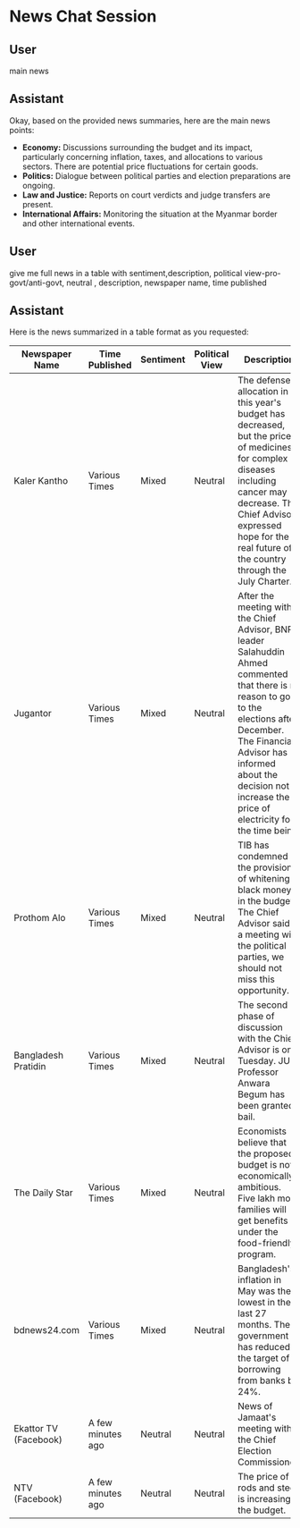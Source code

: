 # News Chat Session

## User
main news

## Assistant
Okay, based on the provided news summaries, here are the main news points:

*   **Economy:** Discussions surrounding the budget and its impact, particularly concerning inflation, taxes, and allocations to various sectors. There are potential price fluctuations for certain goods.
*   **Politics:** Dialogue between political parties and election preparations are ongoing.
*   **Law and Justice:** Reports on court verdicts and judge transfers are present.
*   **International Affairs:** Monitoring the situation at the Myanmar border and other international events.


## User
give me full news in a table with sentiment,description,  political view-pro-govt/anti-govt, neutral , description, newspaper name, time published

## Assistant
Here is the news summarized in a table format as you requested:

| Newspaper Name | Time Published | Sentiment | Political View | Description |
|---|---|---|---|---|
| Kaler Kantho | Various Times | Mixed | Neutral | The defense allocation in this year's budget has decreased, but the prices of medicines for complex diseases including cancer may decrease. The Chief Advisor expressed hope for the real future of the country through the July Charter. |
| Jugantor | Various Times | Mixed | Neutral | After the meeting with the Chief Advisor, BNP leader Salahuddin Ahmed commented that there is no reason to go to the elections after December. The Financial Advisor has informed about the decision not to increase the price of electricity for the time being. |
| Prothom Alo | Various Times | Mixed | Neutral | TIB has condemned the provision of whitening black money in the budget. The Chief Advisor said in a meeting with the political parties, we should not miss this opportunity. |
| Bangladesh Pratidin | Various Times | Mixed | Neutral | The second phase of discussion with the Chief Advisor is on Tuesday. JU Professor Anwara Begum has been granted bail. |
| The Daily Star | Various Times | Mixed | Neutral | Economists believe that the proposed budget is not economically ambitious. Five lakh more families will get benefits under the food-friendly program. |
| bdnews24.com | Various Times | Mixed | Neutral | Bangladesh's inflation in May was the lowest in the last 27 months. The government has reduced the target of borrowing from banks by 24%. |
| Ekattor TV (Facebook) | A few minutes ago | Neutral | Neutral | News of Jamaat's meeting with the Chief Election Commissioner. |
| NTV (Facebook) | A few minutes ago | Neutral | Neutral | The price of rods and steel is increasing in the budget. |


